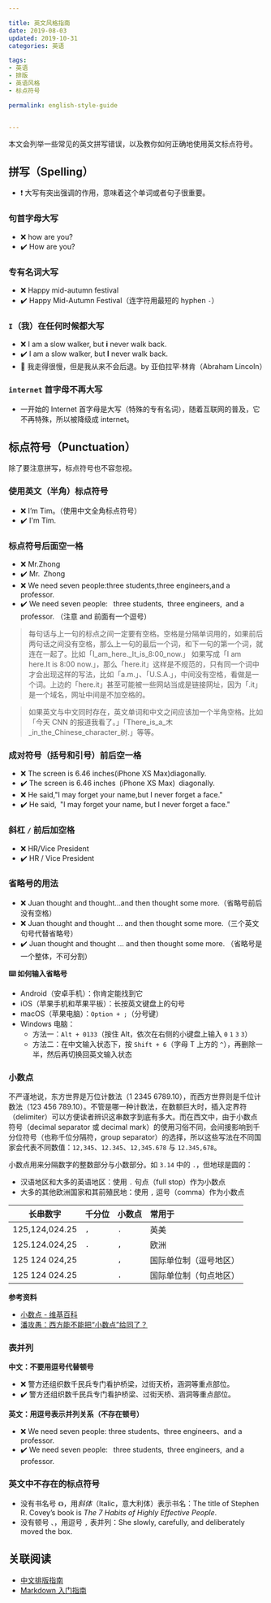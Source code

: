 ```yaml
---

title: 英文风格指南  
date: 2019-08-03  
updated: 2019-10-31  
categories: 英语  

tags:  
- 英语
- 排版
- 英语风格 
- 标点符号

permalink: english-style-guide


---
```


本文会列举一些常见的英文拼写错误，以及教你如何正确地使用英文标点符号。


<!-- more -->


## 拼写（Spelling）

- ❗ ️大写有突出强调的作用，意味着这个单词或者句子很重要。


### 句首字母大写

- ❌ how are you?
- ✔️ How are you?


### 专有名词大写

- ❌ Happy mid-autumn festival
- ✔️ Happy Mid-Autumn Festival（连字符用最短的 hyphen `-`）

### `I`（我）在任何时候都大写

- ❌ I am a slow walker, but **i** never walk back.
- ✔️ I am a slow walker, but **I** never walk back.
- 📝 我走得很慢，但是我从来不会后退。by 亚伯拉罕·林肯（Abraham Lincoln）


### `internet` 首字母不再大写

- 一开始的 Internet 首字母是大写（特殊的专有名词），随着互联网的普及，它不再特殊，所以被降级成 internet。


## 标点符号（Punctuation）

除了要注意拼写，标点符号也不容忽视。

### 使用英文（半角）标点符号

- ❌ I’m Tim。（使用中文全角标点符号）
- ✔️ I'm Tim.


### 标点符号后面空一格

- ❌ Mr.Zhong
- ✔️ Mr.` `Zhong
- ❌ We need seven people:three students,three engineers,and a professor.
- ✔️ We need seven people: ` `three students,` `three engineers,` `and a professor. （注意 and 前面有一个逗号）


> 每句话与上一句的标点之间一定要有空格。空格是分隔单词用的，如果前后两句话之间没有空格，那么上一句的最后一个词，和下一句的第一个词，就连在一起了。比如「I_am_here._It_is_8:00_now.」 如果写成「I am here.It is 8:00 now.」，那么「here.it」这样是不规范的，只有同一个词中才会出现这样的写法，比如「a.m.」、「U.S.A.」，中间没有空格，看做是一个词。上边的「here.it」甚至可能被一些网站当成是链接网址，因为「.it」是一个域名，网址中间是不加空格的。

> 如果英文与中文同时存在，英文单词和中文之间应该加一个半角空格。比如「今天 CNN 的报道我看了。」「There_is_a_木_in_the_Chinese_character_树.」等等。


### 成对符号（括号和引号）前后空一格

- ❌ The screen is 6.46 inches(iPhone XS Max)diagonally.
- ✔️ The screen is 6.46 inches` `(iPhone XS Max)` `diagonally.
- ❌ He said,"I may forget your name,but I never forget a face."
- ✔️ He said,` `"I may forget your name, but I never forget a face."


### 斜杠 `/` 前后加空格
- ❌ HR/Vice President
- ✔️ HR / Vice President


### 省略号的用法
- ❌ Juan thought and thought…and then thought some more.（省略号前后没有空格）
- ❌ Juan thought and thought ... and then thought some more.（三个英文句号代替省略号）
- ✔️ Juan thought and thought … and then thought some more. （省略号是一个整体，不可分割）


**⌨️ 如何输入省略号**
- Android（安卓手机）：你肯定能找到它
- iOS（苹果手机和苹果平板）：长按英文键盘上的句号
- macOS（苹果电脑）：`Option + ;`（分号键）
- Windows 电脑：
    - 方法一：`Alt + 0133`（按住 Alt，依次在右侧的小键盘上输入 `0` `1` `3` `3`）
    - 方法二：在中文输入状态下，按 `Shift + 6`（字母 T 上方的 `^`），再删除一半，然后再切换回英文输入状态


### 小数点


不严谨地说，东方世界是万位计数法（1 2345 6789.10），而西方世界则是千位计数法（123 456 789.10）。不管是哪一种计数法，在数额巨大时，插入定界符（delimiter）可以方便读者辨识这串数字到底有多大。而在西文中，由于小数点符号（decimal separator 或 decimal mark）的使用习俗不同，会间接影响到千分位符号（也称千位分隔符，group separator）的选择，所以这些写法在不同国家会代表不同数值：`12,345`、`12.345`、`12,345.678` 与 `12.345,678`。

小数点用来分隔数字的整数部分与小数部分。如 `3.14` 中的 `.`，但地球是圆的：

- 汉语地区和大多的英语地区：使用 `.` 句点（full stop）作为小数点
- 大多的其他欧洲国家和其前殖民地：使用 `,` 逗号（comma）作为小数点


| 长串数字       | 千分位                        | 小数点                 | 常用于                 |
| -------------- | :---------------------------- | :--------------------- | :--------------------- |
| 125,124,024.25 | `,`                           | `.`                    | 英美                   |
| 125.124.024,25 | `.`                           | `,`                    | 欧洲                   |
| 125 124 024,25 | ` `                           | `,`                    | 国际单位制（逗号地区） |
| 125 124 024.25 | ` `                           | `.`                    | 国际单位制（句点地区） |



**参考资料**
- [小数点 - 维基百科](https://zh.wikipedia.org/wiki/%E5%B0%8F%E6%95%B8%E9%BB%9E)
- [潘攻愚：西方能不能把“小数点”给同了？](https://www.guancha.cn/pangongyu/2017_06_05_411597.shtml)


### 表并列

**中文：不要用逗号代替顿号**
- ❌ 警方还组织数千民兵专门看护桥梁，过街天桥，涵洞等重点部位。
- ✔️ 警方还组织数千民兵专门看护桥梁、过街天桥、涵洞等重点部位。


**英文：用逗号表示并列关系（不存在顿号）**
- ❌ We need seven people: three students、three engineers、and a professor.
- ✔️ We need seven people: ` `three students,` `three engineers,` `and a professor.



### 英文中不存在的标点符号

- 没有书名号 `《》`，用*斜体*（Italic，意大利体）表示书名：The title of Stephen R. Covey’s book is *The 7 Habits of Highly Effective People*.
- 没有顿号 `、`，用逗号 `,` 表并列：She slowly, carefully, and deliberately moved the box. 

## 关联阅读

- [中文排版指南](https://tingtalk.me/typography/)
- [Markdown 入门指南](https://tingtalk.me/markdown/)
